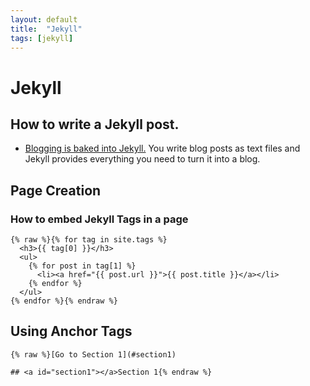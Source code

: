 ```yaml
---
layout: default
title:  "Jekyll"
tags: [jekyll]
---
```


# Jekyll

## How to write a Jekyll post.

* [Blogging is baked into Jekyll.](https://jekyllrb.com/docs/posts/) You write blog posts as text files and Jekyll provides everything you need to turn it into a blog.


## Page Creation

### How to embed Jekyll Tags in a page

```
{% raw %}{% for tag in site.tags %}
  <h3>{{ tag[0] }}</h3>
  <ul>
    {% for post in tag[1] %}
      <li><a href="{{ post.url }}">{{ post.title }}</a></li>
    {% endfor %}
  </ul>
{% endfor %}{% endraw %}
```


## Using Anchor Tags

```
{% raw %}[Go to Section 1](#section1)

## <a id="section1"></a>Section 1{% endraw %}
```

